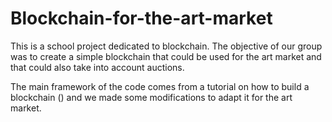 # Blockchain-for-the-art-market

This is a school project dedicated to blockchain. The objective of our group was to create a simple blockchain that could be used for the art market and that could also take into account auctions. 

The main framework of the code comes from a tutorial on how to build a blockchain () and we made some modifications to adapt it for the art market. 
